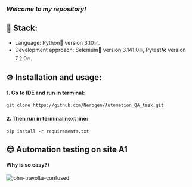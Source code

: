 ### _Welcome to my repository!_
## 🎸 Stack:
- Language: Python🐍 version 3.10✅.
- Development approach: Selenium🤖 version 3.141.0🔥, Pytest🛠️ version 7.2.0🔥.
## ⚙ Installation and usage:
#### 1. Go to IDE and run in terminal:
    git clone https://github.com/Nerogen/Automation_QA_task.git
#### 2. Then run in terminal next line:
    pip install -r requirements.txt
## 😎 Automation testing on site A1
#### Why is so easy?)
![john-travolta-confused](https://user-images.githubusercontent.com/72101790/199815971-9056a853-290d-4c2b-ae85-3accc4b1f3be.gif)
